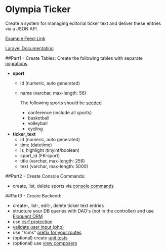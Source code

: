 # Olympia Ticker

Create a system for managing editorial ticker text and deliver these entries via a JSON API.

[Example Feed-Link](http://liveticker.laola1.at/olympia/json/tickertxt_all.json)

[Laravel Documentation](https://laravel.com/docs/5.4)

##Part1 - Create Tables:
Create the following tables with separate [migrations](https://laravel.com/docs/5.4/migrations).
- **sport**
    - id (numeric, auto generated)
    - name (varchar, max-length: 56)

        The following sports should be [seeded](https://laravel.com/docs/5.4/seeding)
        - conference (include all sports)
        - basketball
        - volleyball
        - cycling
- **ticker_text**
    - id (numeric, auto generated)
    - time (datetime)
    - is_highlight (tinyint/boolean)
    - sport_id (FK-sport)
    - title (varchar, max-length: 256)
    - text (varchar, max-length: 5000)

##Part2 - Create Console Commands:
- create, list, delete sports via [console commands](https://laravel.com/docs/5.4/artisan)

##Part3 - Create Backend:
 - create-, list-, edit-, delete ticker text entries
 - structure your DB queries with DAO's (not in the controller) and use [Eloquent ORM](https://laravel.com/docs/5.4/eloquent)
 - use [csrf protection](https://laravel.com/docs/5.4/middleware)
 - [validate user input (php)](https://laravel.com/docs/5.4/validation)
 - use "/cms" [prefix for your routes](https://laravel.com/docs/5.4/routing)
 - (optional) create [unit tests](https://laravel.com/docs/5.4/testing)
 - (optional) use [view composers](https://laravel.com/docs/5.4/views#view-composers)



